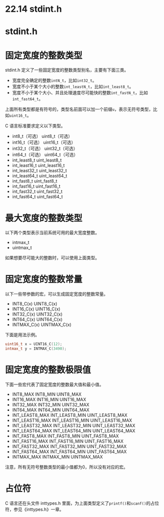 # 22.14 stdint.h

# stdint.h

# 固定宽度的整数类型

stdint.h 定义了一些固定宽度的整数类型别名，主要有下面三类。

- 宽度完全确定的整数`intN_t`，比如`int32_t`。
- 宽度不小于某个大小的整数`int_leastN_t`，比如`int_least8_t`。
- 宽度不小于某个大小、并且处理速度尽可能快的整数`int_fastN_t`，比如`int_fast64_t`。

上面所有类型都是有符号的，类型名前面可以加一个前缀`u`，表示无符号类型，比如`uint16_t`。

C 语言标准要求定义以下类型。

- int8_t（可选） uint8_t（可选）
- int16_t（可选） uint16_t（可选）
- int32_t（可选） uint32_t（可选）
- int64_t（可选） uint64_t（可选）
- int_least8_t uint_least8_t
- int_least16_t uint_least16_t
- int_least32_t uint_least32_t
- int_least64_t uint_least64_t
- int_fast8_t uint_fast8_t
- int_fast16_t uint_fast16_t
- int_fast32_t uint_fast32_t
- int_fast64_t uint_fast64_t

# 最大宽度的整数类型

以下两个类型表示当前系统可用的最大宽度整数。

- intmax_t
- uintmax_t

如果想要尽可能大的整数时，可以使用上面类型。

# 固定宽度的整数常量

以下一些带参数的宏，可以生成固定宽度的整数常量。

- INT8_C(x) UINT8_C(x)
- INT16_C(x) UINT16_C(x)
- INT32_C(x) UINT32_C(x)
- INT64_C(x) UINT64_C(x)
- INTMAX_C(x) UINTMAX_C(x)

下面是用法示例。

```c
uint16_t x = UINT16_C(12);
intmax_t y = INTMAX_C(3490);
```

# 固定宽度的整数极限值

下面一些宏代表了固定宽度的整数最大值和最小值。

- INT8_MAX INT8_MIN UINT8_MAX
- INT16_MAX INT16_MIN UINT16_MAX
- INT32_MAX INT32_MIN UINT32_MAX
- INT64_MAX INT64_MIN UINT64_MAX
- INT_LEAST8_MAX INT_LEAST8_MIN UINT_LEAST8_MAX
- INT_LEAST16_MAX INT_LEAST16_MIN UINT_LEAST16_MAX
- INT_LEAST32_MAX INT_LEAST32_MIN UINT_LEAST32_MAX
- INT_LEAST64_MAX INT_LEAST64_MIN UINT_LEAST64_MAX
- INT_FAST8_MAX INT_FAST8_MIN UINT_FAST8_MAX
- INT_FAST16_MAX INT_FAST16_MIN UINT_FAST16_MAX
- INT_FAST32_MAX INT_FAST32_MIN UINT_FAST32_MAX
- INT_FAST64_MAX INT_FAST64_MIN UINT_FAST64_MAX
- INTMAX_MAX INTMAX_MIN UINTMAX_MAX

注意，所有无符号整数类型的最小值都为0，所以没有对应的宏。

# 占位符

C 语言还在头文件 inttypes.h 里面，为上面类型定义了`printf()`和`scanf()`的占位符，参见《inttypes.h》一章。
